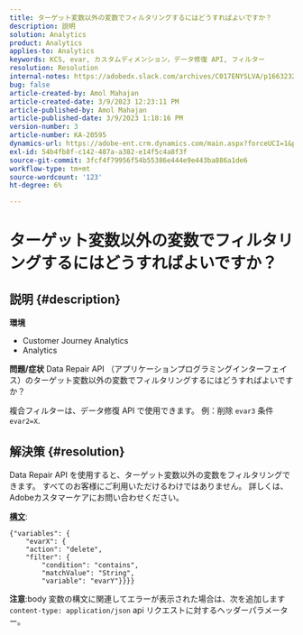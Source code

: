 ```yaml
---
title: ターゲット変数以外の変数でフィルタリングするにはどうすればよいですか？
description: 説明
solution: Analytics
product: Analytics
applies-to: Analytics
keywords: KCS, evar, カスタムディメンション，データ修復 API, フィルター
resolution: Resolution
internal-notes: https://adobedx.slack.com/archives/C017ENYSLVA/p1663232879048209
bug: false
article-created-by: Amol Mahajan
article-created-date: 3/9/2023 12:23:11 PM
article-published-by: Amol Mahajan
article-published-date: 3/9/2023 1:18:16 PM
version-number: 3
article-number: KA-20595
dynamics-url: https://adobe-ent.crm.dynamics.com/main.aspx?forceUCI=1&pagetype=entityrecord&etn=knowledgearticle&id=fc6af221-75be-ed11-83ff-6045bd006704
exl-id: 54b4fb8f-c142-487a-a382-e14f5c4a8f3f
source-git-commit: 3fcf4f79956f54b55386e444e9e443ba886a1de6
workflow-type: tm+mt
source-wordcount: '123'
ht-degree: 6%

---
```


# ターゲット変数以外の変数でフィルタリングするにはどうすればよいですか？

## 説明 {#description}

<b>環境</b>
- Customer Journey Analytics
- Analytics



<b>問題/症状</b>
Data Repair API （アプリケーションプログラミングインターフェイス）のターゲット変数以外の変数でフィルタリングするにはどうすればよいですか？

複合フィルターは、データ修復 API で使用できます。 例：削除 `evar3` 条件 `evar2=X`.


## 解決策 {#resolution}

Data Repair API を使用すると、ターゲット変数以外の変数をフィルタリングできます。 すべてのお客様にご利用いただけるわけではありません。 詳しくは、Adobeカスタマーケアにお問い合わせください。<br>


<u><b>構文</b></u>:




```
{"variables": {
    "evarX": {
    "action": "delete",
    "filter": {
        "condition": "contains",
        "matchValue": "String",
        "variable": "evarY"}}}}
```






<b>注意</b>:body 変数の構文に関連してエラーが表示された場合は、次を追加します `content-type: application/json` api リクエストに対するヘッダーパラメーター。
